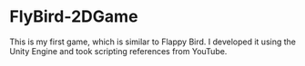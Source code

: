 # FlyBird-2DGame
This is my first game, which is similar to Flappy Bird. I developed it using the Unity Engine and took scripting references from YouTube.
